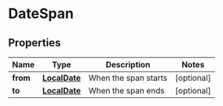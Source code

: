 

# DateSpan

## Properties

Name | Type | Description | Notes
------------ | ------------- | ------------- | -------------
**from** | [**LocalDate**](LocalDate.md) | When the span starts |  [optional]
**to** | [**LocalDate**](LocalDate.md) | When the span ends |  [optional]



